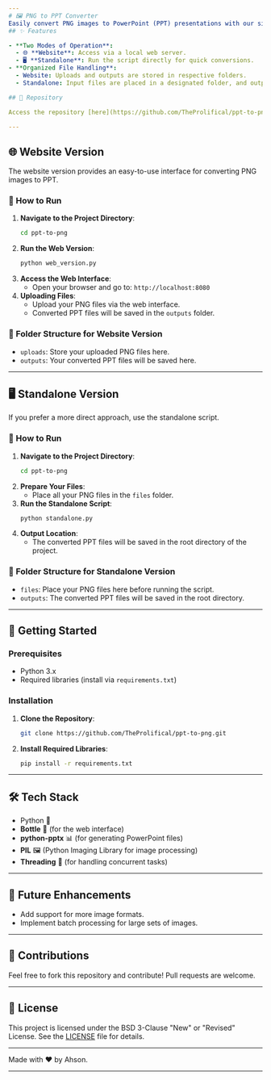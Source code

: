 ```yaml
---
# 🖼️ PNG to PPT Converter
Easily convert PNG images to PowerPoint (PPT) presentations with our simple tool! This project offers two methods: a web interface and a standalone script. 🎨
## ✨ Features

- **Two Modes of Operation**:
  - 🌐 **Website**: Access via a local web server.
  - 🖥️ **Standalone**: Run the script directly for quick conversions.
- **Organized File Handling**:
  - Website: Uploads and outputs are stored in respective folders.
  - Standalone: Input files are placed in a designated folder, and output files are stored at the root directory.

## 📁 Repository

Access the repository [here](https://github.com/TheProlifical/ppt-to-png).

---
```


## 🌐 Website Version

The website version provides an easy-to-use interface for converting PNG images to PPT. 

### 🔧 How to Run

1. **Navigate to the Project Directory**:
    ```bash
    cd ppt-to-png
    ```
2. **Run the Web Version**:
    ```bash
    python web_version.py
    ```
3. **Access the Web Interface**:
    - Open your browser and go to: `http://localhost:8080`
4. **Uploading Files**:
    - Upload your PNG files via the web interface.
    - Converted PPT files will be saved in the `outputs` folder.
  
### 📁 Folder Structure for Website Version
- `uploads`: Store your uploaded PNG files here.
- `outputs`: Your converted PPT files will be saved here.

---

## 🖥️ Standalone Version

If you prefer a more direct approach, use the standalone script.

### 🔧 How to Run

1. **Navigate to the Project Directory**:
    ```bash
    cd ppt-to-png
    ```
2. **Prepare Your Files**:
    - Place all your PNG files in the `files` folder.
3. **Run the Standalone Script**:
    ```bash
    python standalone.py
    ```
4. **Output Location**:
    - The converted PPT files will be saved in the root directory of the project.

### 📁 Folder Structure for Standalone Version
- `files`: Place your PNG files here before running the script.
- `outputs`: The converted PPT files will be saved in the root directory.

---

## 🚀 Getting Started

### Prerequisites

- Python 3.x
- Required libraries (install via `requirements.txt`)

### Installation

1. **Clone the Repository**:
    ```bash
    git clone https://github.com/TheProlifical/ppt-to-png.git
    ```
2. **Install Required Libraries**:
    ```bash
    pip install -r requirements.txt
    ```

---

## 🛠️ Tech Stack

- Python 🐍
- **Bottle** 🍾 (for the web interface)
- **python-pptx** 📊 (for generating PowerPoint files)
- **PIL** 🖼️ (Python Imaging Library for image processing)
- **Threading** 🧵 (for handling concurrent tasks)

---

## 🎯 Future Enhancements

- Add support for more image formats.
- Implement batch processing for large sets of images.

---

## 🤝 Contributions

Feel free to fork this repository and contribute! Pull requests are welcome.

---

## 📄 License

This project is licensed under the BSD 3-Clause "New" or "Revised" License. See the [LICENSE](LICENSE) file for details.

---

Made with ❤️ by Ahson.

---
